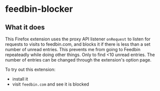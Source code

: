 # feedbin-blocker

## What it does

This Firefox extension uses the proxy API listener `onRequest` to listen for requests to visits to feedbin.com, and blocks it if there is less than a set number of unread entries. This prevents me from going to Feedbin repeateadly while doing other things. Only to find <10 unread entries. The number of entries can be changed through the extension's option page.

To try out this extension:
* install it
* visit `feedbin.com` and see it is blocked
